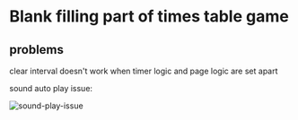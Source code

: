 # Blank filling part of times table game

## problems

clear interval doesn't work when timer logic and page logic are set apart

sound auto play issue:

![sound-play-issue](./BlankFillingAssets/BFREADMEAssets/autoplay.png)
